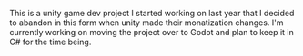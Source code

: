 This is a unity game dev project I started working on last year that I decided to abandon in this form when unity made their monatization changes. I'm currently working on
moving the project over to Godot and plan to keep it in C# for the time being.
